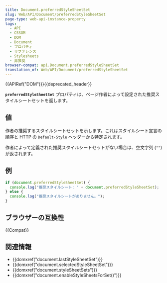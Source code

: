 ```yaml
---
title: Document.preferredStyleSheetSet
slug: Web/API/Document/preferredStyleSheetSet
page-type: web-api-instance-property
tags:
  - API
  - CSSOM
  - DOM
  - Document
  - プロパティ
  - リファレンス
  - Stylesheets
  - 非推奨
browser-compat: api.Document.preferredStyleSheetSet
translation_of: Web/API/Document/preferredStyleSheetSet
---
```

{{APIRef("DOM")}}{{deprecated_header}}

**`preferredStyleSheetSet`** プロパティは、ページ作者によって設定された推奨スタイルシートセットを返します。

## 値

作者の推奨するスタイルシートセットを示します。これはスタイルシート宣言の順序と HTTP の `Default-Style` ヘッダーから特定されます。

作者によって定義された推奨スタイルシートセットがない場合は、空文字列 (`""`) が返されます。

## 例

```js
if (document.preferredStyleSheetSet) {
  console.log("推奨スタイルシート: " + document.preferredStyleSheetSet);
} else {
  console.log("推奨スタイルシートがありません。");
}
```

## ブラウザーの互換性

{{Compat}}

## 関連情報

- {{domxref("document.lastStyleSheetSet")}}
- {{domxref("document.selectedStyleSheetSet")}}
- {{domxref("document.styleSheetSets")}}
- {{domxref("document.enableStyleSheetsForSet()")}}
